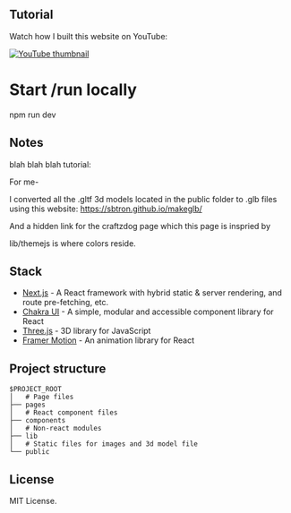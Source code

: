 
## Tutorial

Watch how I built this website on YouTube:

[![YouTube thumbnail](./doc/thumb.png)](https://www.youtube.com/watch?v=bSMZgXzC9AA)

# Start /run locally
npm run dev 
## Notes
blah blah blah tutorial: 

For me-

I converted all the .gltf 3d models located in the public folder to .glb files using this website: https://sbtron.github.io/makeglb/

And a hidden link for the craftzdog page which this page is inspried by

lib/themejs is where colors reside.



## Stack

- [Next.js](https://nextjs.org/) - A React framework with hybrid static & server rendering, and route pre-fetching, etc.
- [Chakra UI](https://chakra-ui.com/) - A simple, modular and accessible component library for React
- [Three.js](https://threejs.org/) - 3D library for JavaScript
- [Framer Motion](https://www.framer.com/motion/) - An animation library for React

## Project structure

```
$PROJECT_ROOT
│   # Page files
├── pages
│   # React component files
├── components
│   # Non-react modules
├── lib
│   # Static files for images and 3d model file
└── public
```

## License

MIT License.
